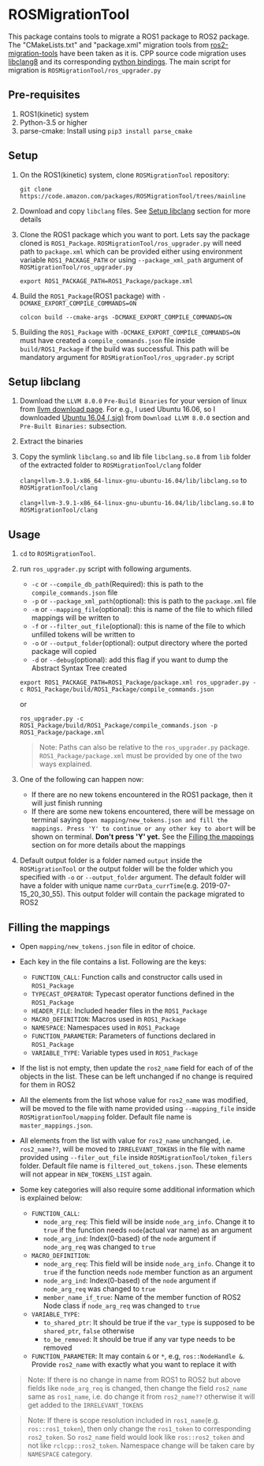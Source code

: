 # ROSMigrationTool

This package contains tools to migrate a ROS1 package to ROS2 package. The "CMakeLists.txt" and "package.xml" migration 
tools from [ros2-migration-tools](https://github.com/awslabs/ros2-migration-tools/tree/master/ros2_migration/porting_tools) 
have been taken as it is. CPP source code migration uses [libclang8](http://releases.llvm.org/download.html) and its 
corresponding [python bindings](https://github.com/llvm-mirror/clang/tree/release_80/bindings/python). The main script 
for migration is `ROSMigrationTool/ros_upgrader.py`

## Pre-requisites
1. ROS1(kinetic) system
2. Python-3.5 or higher
3. parse-cmake: Install using `pip3 install parse_cmake`

## Setup
1. On the ROS1(kinetic) system, clone `ROSMigrationTool` repository:

    `git clone https://code.amazon.com/packages/ROSMigrationTool/trees/mainline`
    
2. Download and copy `libclang` files. See [Setup libclang](#setup-libclang) section for more details
   
3. Clone the ROS1 package which you want to port. Lets say the package cloned is `ROS1_Package`. `ROSMigrationTool/ros_upgrader.py`
will need path to `package.xml` which can be provided either using environment variable `ROS1_PACKAGE_PATH` or using `--package_xml_path`
argument of `ROSMigrationTool/ros_upgrader.py`
    
    `export ROS1_PACKAGE_PATH=ROS1_Package/package.xml`
  
4. Build the `ROS1_Package`(ROS1 package) with `-DCMAKE_EXPORT_COMPILE_COMMANDS=ON`

    `colcon build --cmake-args -DCMAKE_EXPORT_COMPILE_COMMANDS=ON`
    
5. Building the `ROS1_Package` with `-DCMAKE_EXPORT_COMPILE_COMMANDS=ON` must have created a `compile_commands.json` file 
inside `build/ROS1_Package` if the build was successful. This path will be mandatory argument for `ROSMigrationTool/ros_upgrader.py` script

## Setup libclang
1. Download the `LLVM 8.0.0` `Pre-Build Binaries` for your version of linux from [llvm download page](http://releases.llvm.org/download.html).
For e.g., I used Ubuntu 16.06, so I downloaded [Ubuntu 16.04 (.sig)](http://releases.llvm.org/8.0.0/clang+llvm-8.0.0-x86_64-linux-gnu-ubuntu-16.04.tar.xz)
from `Download LLVM 8.0.0` section and `Pre-Built Binaries:` subsection.

2. Extract the binaries

3. Copy the symlink `libclang.so` and lib file `libclang.so.8` from `lib` folder of the extracted folder to `ROSMigrationTool/clang` folder

    `clang+llvm-3.9.1-x86_64-linux-gnu-ubuntu-16.04/lib/libclang.so` to `ROSMigrationTool/clang`
    
    `clang+llvm-3.9.1-x86_64-linux-gnu-ubuntu-16.04/lib/libclang.so.8` to `ROSMigrationTool/clang`


## Usage
1. `cd` to `ROSMigrationTool`.

2. run `ros_upgrader.py` script with following arguments.
    - `-c` or `--compile_db_path`(Required): this is path to the `compile_commands.json` file
    - `-p` or `--package_xml_path`(optional): this is path to the `package.xml` file
    - `-m` or `--mapping_file`(optional): this is name of the file to which filled mappings will be written to
    - `-f` or `--filter_out_file`(optional): this is name of the file to which unfilled tokens will be written to
    - `-o` or `--output_folder`(optional): output directory where the ported package will copied
    - `-d` or `--debug`(optional): add this flag if you want to dump the Abstract Syntax Tree created

    `export ROS1_PACKAGE_PATH=ROS1_Package/package.xml
    ros_upgrader.py -c ROS1_Package/build/ROS1_Package/compile_commands.json`
    
    or 
    
    `ros_upgrader.py -c ROS1_Package/build/ROS1_Package/compile_commands.json -p ROS1_Package/package.xml`
    
    >Note: Paths can also be relative to the `ros_upgrader.py` package. 
    `ROS1_Package/package.xml` must be provided by one of the two ways explained.

3. One of the following can happen now:
    - If there are no new tokens encountered in the ROS1 package, then it will just finish running 
    - If there are some new tokens encountered, there will be message on terminal saying 
    `Open mapping/new_tokens.json and fill the mappings. Press 'Y' to continue or any other key to abort` 
    will be shown on terminal. **Don't press 'Y' yet.** See the [Filling the mappings](##filling-the-mappings) section 
    on for more details about the mappings
        
3. Default output folder is a folder named `output` inside the `ROSMigrationTool` or the output folder will be the folder
    which you specified with `-o` or `--output_folder` argument. The default folder will have a folder 
    with unique name `currData_currTime`(e.g. 2019-07-15_20_30_55). This output folder will contain the package migrated to ROS2 

## Filling the mappings
- Open `mapping/new_tokens.json` file in editor of choice. 
- Each key in the file contains a list. Following are the keys:
    - `FUNCTION_CALL`: Function calls and constructor calls used in `ROS1_Package`
    - `TYPECAST_OPERATOR`: Typecast operator functions defined in the `ROS1_Package` 
    - `HEADER_FILE`: Included header files in the `ROS1_Package`
    - `MACRO_DEFINITION`: Macros used in `ROS1_Package`
    - `NAMESPACE`: Namespaces used in `ROS1_Package`
    - `FUNCTION_PARAMETER`: Parameters of functions declared in `ROS1_Package`
    - `VARIABLE_TYPE`: Variable types used in `ROS1_Package`

- If the list is not empty, then update the `ros2_name` field for each of of the objects in the list. These can be left
unchanged if no change is required for them in ROS2

- All the elements from the list whose value for `ros2_name` was modified, will be moved to the file with name provided 
using `--mapping_file` inside `ROSMigrationTool/mapping` folder. Default file name is `master_mappings.json`.

- All elements from the list with value for `ros2_name` unchanged, i.e. `ros2_name??`, will be moved to `IRRELEVANT_TOKENS` 
in the file with name provided using `--filer_out_file` inside `ROSMigrationTool/token_filers` folder. 
Default file name is `filtered_out_tokens.json`. These elements will not appear in `NEW_TOKENS_LIST` again. 

- Some key categories will also require some additional information which is explained below:
    - `FUNCTION_CALL`:
        - `node_arg_req`: This field will be inside `node_arg_info`. Change it to `true` if the function needs
        `node`(actual var name) as an argument
        - `node_arg_ind`: Index(0-based) of the `node` argument if `node_arg_req` was changed to `true`
    - `MACRO_DEFINITION`: 
        - `node_arg_req`: This field will be inside `node_arg_info`. Change it to `true` if the function needs
        `node` member function as an argument
        - `node_arg_ind`: Index(0-based) of the `node` argument if `node_arg_req` was changed to `true`
        - `member_name_if_true`: Name of the member function of ROS2 Node class if `node_arg_req` was changed to `true`
    - `VARIABLE_TYPE`:
        - `to_shared_ptr`: It should be true if the `var_type` is supposed to be `shared_ptr`, `false` otherwise  
        - `to_be_removed`: It should be true if any var type needs to be removed
    - `FUNCTION_PARAMETER`: It may contain `&` or `*`, e.g, `ros::NodeHandle &`. Provide `ros2_name` with exactly what you want 
        to replace it with
        
>Note: If there is no change in name from ROS1 to ROS2 but above fields like `node_arg_req` is changed, then change
the field `ros2_name` same as `ros1_name`, i.e. do change it from `ros2_name??` otherwise it will get added to the 
`IRRELEVANT_TOKENS` 
    
>Note: If there is scope resolution included in `ros1_name`(e.g. `ros::ros1_token`), then only change the 
`ros1_token` to corresponding `ros2_token`. So `ros2_name` field would look like `ros::ros2_token` and not like `rclcpp::ros2_token`.
 Namespace change will be taken care by `NAMESPACE` category.
